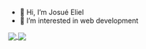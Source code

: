 - 👋 Hi, I’m Josué Eliel
- 👀 I’m interested in web development


<a href="https://github.com/luneciux">
  <img align="center" src="https://github-readme-stats.vercel.app/api/pin/?username=luneciux&repo=luneciux" />
</a>
<a href="https://github.com/luneciux">
  <img align="center" src="https://github-readme-stats.vercel.app/api/pin/?username=luneciux" />
</a>

<!---
Luneciux/Luneciux is a ✨ special ✨ repository because its `README.md` (this file) appears on your GitHub profile.
You can click the Preview link to take a look at your changes.
--->
